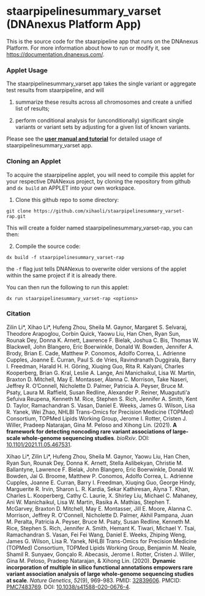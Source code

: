 # staarpipelinesummary_varset (DNAnexus Platform App)

This is the source code for the staarpipeline app that runs on the DNAnexus Platform.
For more information about how to run or modify it, see
https://documentation.dnanexus.com/.

### Applet Usage
The staarpipelinesummary_varset app takes the single variant or aggregate test results from staarpipeline, and will

1. summarize these results across all chromosomes and create a unified list of results;

2. perform conditional analysis for (unconditionally) significant single variants or variant sets by adjusting for a given list of known variants.

Please see the <a href="https://tinyurl.com/staarpipeline">**user manual and tutorial**</a> for detailed usage of staarpipelinesummary_varset app.

### Cloning an Applet
To acquire the staarpipeline applet, you will need to compile this applet for your respective DNANexus project, by cloning the repository from github and `dx build` an APPLET into your own workspace.

1. Clone this github repo to some directory:

```commandline
git clone https://github.com/xihaoli/staarpipelinesummary_varset-rap.git
```

This will create a folder named staarpipelinesummary_varset-rap, you can then:

2. Compile the source code:

```commandline
dx build -f staarpipelinesummary_varset-rap
```

the `-f` flag just tells DNANexus to overwrite older versions of the applet within the same project if it is already there.

You can then run the following to run this applet:

```commandline
dx run staarpipelinesummary_varset-rap <options>
```

### Citation
Zilin Li*, Xihao Li*, Hufeng Zhou, Sheila M. Gaynor, Margaret S. Selvaraj, Theodore Arapoglou, Corbin Quick, Yaowu Liu, Han Chen, Ryan Sun, Rounak Dey, Donna K. Arnett, Lawrence F. Bielak, Joshua C. Bis, Thomas W. Blackwell, John Blangero, Eric Boerwinkle, Donald W. Bowden, Jennifer A. Brody, Brian E. Cade, Matthew P. Conomos, Adolfo Correa, L. Adrienne Cupples, Joanne E. Curran, Paul S. de Vries, Ravindranath Duggirala, Barry I. Freedman, Harald H. H. Göring, Xiuqing Guo, Rita R. Kalyani, Charles Kooperberg, Brian G. Kral, Leslie A. Lange, Ani Manichaikul, Lisa W. Martin, Braxton D. Mitchell, May E. Montasser, Alanna C. Morrison, Take Naseri, Jeffrey R. O’Connell, Nicholette D. Palmer, Patricia A. Peyser, Bruce M. Psaty, Laura M. Raffield, Susan Redline, Alexander P. Reiner, Muagututi‘a Sefuiva Reupena, Kenneth M. Rice, Stephen S. Rich, Jennifer A. Smith, Kent D. Taylor, Ramachandran S. Vasan, Daniel E. Weeks, James G. Wilson, Lisa R. Yanek, Wei Zhao, NHLBI Trans-Omics for Precision Medicine (TOPMed) Consortium, TOPMed Lipids Working Group, Jerome I. Rotter, Cristen J. Willer, Pradeep Natarajan, Gina M. Peloso and Xihong Lin. (2021). **A framework for detecting noncoding rare variant associations of large-scale whole-genome sequencing studies**. _bioRxiv_. DOI: <a href="https://doi.org/10.1101/2021.11.05.467531">10.1101/2021.11.05.467531</a>.

Xihao Li*, Zilin Li*, Hufeng Zhou, Sheila M. Gaynor, Yaowu Liu, Han Chen, Ryan Sun, Rounak Dey, Donna K. Arnett, Stella Aslibekyan, Christie M. Ballantyne, Lawrence F. Bielak, John Blangero, Eric Boerwinkle, Donald W. Bowden, Jai G. Broome, Matthew P. Conomos, Adolfo Correa, L. Adrienne Cupples, Joanne E. Curran, Barry I. Freedman, Xiuqing Guo, George Hindy, Marguerite R. Irvin, Sharon L. R. Kardia, Sekar Kathiresan, Alyna T. Khan, Charles L. Kooperberg, Cathy C. Laurie, X. Shirley Liu, Michael C. Mahaney, Ani W. Manichaikul, Lisa W. Martin, Rasika A. Mathias, Stephen T. McGarvey, Braxton D. Mitchell, May E. Montasser, Jill E. Moore, Alanna C. Morrison, Jeffrey R. O'Connell, Nicholette D. Palmer, Akhil Pampana, Juan M. Peralta, Patricia A. Peyser, Bruce M. Psaty, Susan Redline, Kenneth M. Rice, Stephen S. Rich, Jennifer A. Smith, Hemant K. Tiwari, Michael Y. Tsai, Ramachandran S. Vasan, Fei Fei Wang, Daniel E. Weeks, Zhiping Weng, James G. Wilson, Lisa R. Yanek, NHLBI Trans-Omics for Precision Medicine (TOPMed) Consortium, TOPMed Lipids Working Group, Benjamin M. Neale, Shamil R. Sunyaev, Gonçalo R. Abecasis, Jerome I. Rotter, Cristen J. Willer, Gina M. Peloso, Pradeep Natarajan, & Xihong Lin. (2020). **Dynamic incorporation of multiple in silico functional annotations empowers rare variant association analysis of large whole-genome sequencing studies at scale**. _Nature Genetics_, _52_(9), 969-983. PMID: <a href="https://www.ncbi.nlm.nih.gov/pubmed/32839606">32839606</a>. PMCID: <a href="https://www.ncbi.nlm.nih.gov/pmc/articles/PMC7483769/">PMC7483769</a>. DOI: <a href="https://doi.org/10.1038/s41588-020-0676-4">10.1038/s41588-020-0676-4</a>.
